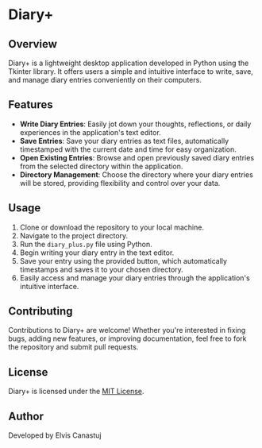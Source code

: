# Diary+

## Overview

Diary+ is a lightweight desktop application developed in Python using the Tkinter library. It offers users a simple and intuitive interface to write, save, and manage diary entries conveniently on their computers.

## Features

- **Write Diary Entries**: Easily jot down your thoughts, reflections, or daily experiences in the application's text editor.
- **Save Entries**: Save your diary entries as text files, automatically timestamped with the current date and time for easy organization.
- **Open Existing Entries**: Browse and open previously saved diary entries from the selected directory within the application.
- **Directory Management**: Choose the directory where your diary entries will be stored, providing flexibility and control over your data.

## Usage

1. Clone or download the repository to your local machine.
2. Navigate to the project directory.
3. Run the `diary_plus.py` file using Python.
4. Begin writing your diary entry in the text editor.
5. Save your entry using the provided button, which automatically timestamps and saves it to your chosen directory.
6. Easily access and manage your diary entries through the application's intuitive interface.

## Contributing

Contributions to Diary+ are welcome! Whether you're interested in fixing bugs, adding new features, or improving documentation, feel free to fork the repository and submit pull requests.

## License

Diary+ is licensed under the [MIT License](LICENSE).

## Author

Developed by Elvis Canastuj
